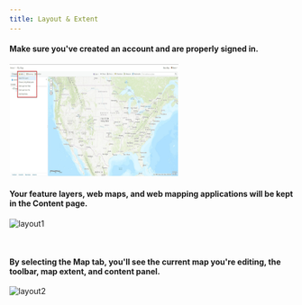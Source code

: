 ```yaml
---
title: Layout & Extent
---
```


#### Make sure you've created an account and are properly signed in. 
<html><img src="https://github.com/nulib-ds/arcgis_online/blob/e8aec25891759d9f3598429e39c7b84566f8be08/img/add_data_1.jpg" width="300" height="200"></html>
<br>

#### Your feature layers, web maps, and web mapping applications will be kept in the Content page.
![layout1](/arcgis-online/img/content_page.jpg)

<br>

#### By selecting the Map tab, you'll see the current map you're editing, the toolbar, map extent, and content panel. 
![layout2](/arcgis-online/img/map.jpg)
